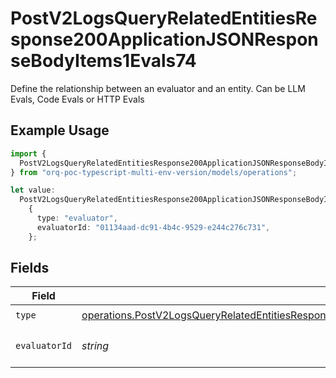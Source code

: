 # PostV2LogsQueryRelatedEntitiesResponse200ApplicationJSONResponseBodyItems1Evals74

Define the relationship between an evaluator and an entity. Can be LLM Evals, Code Evals or HTTP Evals

## Example Usage

```typescript
import {
  PostV2LogsQueryRelatedEntitiesResponse200ApplicationJSONResponseBodyItems1Evals74,
} from "orq-poc-typescript-multi-env-version/models/operations";

let value:
  PostV2LogsQueryRelatedEntitiesResponse200ApplicationJSONResponseBodyItems1Evals74 =
    {
      type: "evaluator",
      evaluatorId: "01134aad-dc91-4b4c-9529-e244c276c731",
    };
```

## Fields

| Field                                                                                                                                                                                                                                                  | Type                                                                                                                                                                                                                                                   | Required                                                                                                                                                                                                                                               | Description                                                                                                                                                                                                                                            |
| ------------------------------------------------------------------------------------------------------------------------------------------------------------------------------------------------------------------------------------------------------ | ------------------------------------------------------------------------------------------------------------------------------------------------------------------------------------------------------------------------------------------------------ | ------------------------------------------------------------------------------------------------------------------------------------------------------------------------------------------------------------------------------------------------------ | ------------------------------------------------------------------------------------------------------------------------------------------------------------------------------------------------------------------------------------------------------ |
| `type`                                                                                                                                                                                                                                                 | [operations.PostV2LogsQueryRelatedEntitiesResponse200ApplicationJSONResponseBodyItems1Evals7WorkflowRunEvals44Type](../../models/operations/postv2logsqueryrelatedentitiesresponse200applicationjsonresponsebodyitems1evals7workflowrunevals44type.md) | :heavy_check_mark:                                                                                                                                                                                                                                     | N/A                                                                                                                                                                                                                                                    |
| `evaluatorId`                                                                                                                                                                                                                                          | *string*                                                                                                                                                                                                                                               | :heavy_check_mark:                                                                                                                                                                                                                                     | The id of the resource                                                                                                                                                                                                                                 |